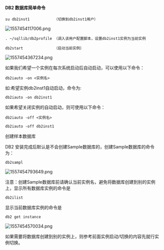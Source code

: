 #### DB2 数据库简单命令

```
su db2inst1           （切换到db2inst1用户）
```

![1557454117006.png](https://i.loli.net/2019/05/10/5cd4e4777d8d4.png)



```
. ~/sqllib/db2profile （调入该用户配置脚本，设置db2inst1实例为当前实例
```

```
db2start              （启动当前实例）
```

![1557454367234.png](https://i.loli.net/2019/05/10/5cd4e4777f703.png)



如果我们希望一个实例在每次系统启动后自动启动，可以使用以下命令：

```
db2iauto -on <实例名>
```

如:希望实例db2inst1自动启动，命令为:

```
db2iauto -on db2inst1
```

如果希望关闭实例的自动启动，则可使用以下命令：

```
db2iauto -off <实例名>
```

```
db2iauto -off db2inst1
```





创建样本数据库

DB2 安装完成后默认是不会创建Sample数据库的，创建Sample数据库的命令为：

```
db2sampl
```

![1557454793649.png](https://i.loli.net/2019/05/10/5cd4e4778c1ce.png)

注意：创建Sample数据库前请确认当前实例名，避免将数据库创建到别的实例上，显示所有数据库实例的命令是

```
db2ilist
```

显示当前数据库实例的命令是

```
db2 get instance
```

![1557454570034.png](https://i.loli.net/2019/05/10/5cd4e47781b56.png)



如果需要将数据库创建到别的实例上，则参考前面实例启动/切换的内容先就行实例切换。